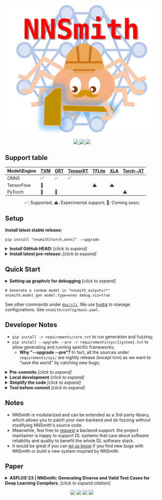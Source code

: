 <p align="center">
    <img src="https://github.com/ganler/nnsmith-logo/raw/master/nnsmith-logo.svg", width="500">
</p>

<p align="center">
    <a href="https://github.com/ise-uiuc/nnsmith/actions/workflows/ci.yaml"><img src="https://github.com/ise-uiuc/nnsmith/actions/workflows/ci.yaml/badge.svg">
    <a href="https://pypi.org/project/nnsmith/"><img src="https://img.shields.io/pypi/v/nnsmith?color=g">
    <a href="https://github.com/ise-uiuc/nnsmith/blob/main/LICENSE"><img src="https://img.shields.io/pypi/l/nnsmith"></a>
</p>

## Support table

<center>

| Model\Engine | [TVM](https://github.com/apache/tvm) | [ORT](https://github.com/microsoft/onnxruntime) | [TensorRT](https://github.com/NVIDIA/TensorRT) | [TFLite](https://www.tensorflow.org/lite) | [XLA](https://www.tensorflow.org/xla) | [Torch-JIT](https://pytorch.org/docs/stable/jit.html) |
| ------------ | ------------------------------------ | ----------------------------------------------- | ---------------------------------------------- | ----------------------------------------- | ------------------------------------- | ----------------------------------------------------- |
| ONNX         | ✅                                    | ✅                                               | ✅                                              |                                           |                                       |                                                       |
| TensorFlow   | 🔨                                    |                                                 |                                                | ⚠️                                         | ⚠️                                     |                                                       |
| PyTorch      | 🔨                                    | 🔨                                               |                                                |                                           |                                       | ⚠️                                                     |




✅: Supported; ⚠️: Experimental support; 🔨: Coming soon;

</center>

## Setup

**Install latest stable release:**

```shell
pip install "nnsmith[torch,onnx]" --upgrade
```

<details><summary><b>Install GitHub HEAD: </b> <i>[click to expand]</i></summary>
<div>

```shell
pip install "git+https://github.com/ise-uiuc/nnsmith@main#egg=nnsmith[torch,onnx]" --upgrade
# or pip install "git+ssh://git@github.com/ise-uiuc/nnsmith@main#egg=nnsmith[torch,onnx]" --upgrade
```

</div>
</details>

<details><summary><b>Install latest pre-release: </b> <i>[click to expand]</i></summary>
<div>

```shell
pip install "nnsmith[torch,onnx]"                     \
            --pre --upgrade                           \
            --index-url https://test.pypi.org/simple/ \
            --extra-index-url https://pypi.org/simple/
```

</div>
</details>


## Quick Start

<details><summary><b>Setting up graphviz for debugging</b> <i>[click to expand]</i></summary>
<div>

Graphviz provides `dot` for visualizing graphs in nice pictures. But it needs to be installed via the following methods:

```shell
sudo apt-get install graphviz graphviz-dev      # Linux
brew install graphviz                           # MacOS
conda install --channel conda-forge pygraphviz  # Conda
choco install graphviz                          # Windows

pip install pygraphviz  # Final step.
```

Also see [pygraphviz install guidance](https://pygraphviz.github.io/documentation/stable/install.html).

</div>
</details>

```shell
# Generate a random model in "nnsmith_outputs/*"
nnsmith.model_gen model.type=onnx debug.viz=true
```

See other commands under [`doc/cli`](doc/cli.md). We use [hydra](https://hydra.cc/) to manage configurations. See `nnsmith/config/main.yaml`.

## Developer Notes

- `pip install -r requirements/core.txt` to run generation and fuzzing;
- `pip install --upgrade --pre -r requirements/sys/[system].txt` to allow generating and running specific frameworks;
  -  **Why "--upgrade --pre"?** In fact, all the sources under `requirements/sys/` are nightly release (except tvm) as we want to "save the world" by catching new bugs;

<details><summary><b>Pre-commits</b> <i>[click to expand]</i></summary>
<div>

You can use `pre-commit` to simpify development:

- `pip install -r requirements/dev.txt`;
- `pre-commit install`;
- `pre-commit` will run upon a commit; To explicitly run `pre-commit` for all files: `pre-commit run --all-files`.

</div>
</details>

<details><summary><b>Local development</b> <i>[click to expand]</i></summary>
<div>

- Develop locally by setting `export PYTHONPATH=$PYTHONPATH:$(pwd)` (`pwd` should be this git folder.)
- Set `PYTHONPATH=""` when doing `pip install nnsmith` from online version.

</div>
</details>

<details><summary><b>Simplify the code</b> <i>[click to expand]</i></summary>
<div>

*Simplicity is prerequisite for reliability.* --Edsger W. Dijkstra

We want **code simplicity**: keeping minimal dependencies and focusing on a small set of simple APIs to make NNSmith maintainable to developers and reliable to users.

</div>
</details>

<details><summary><b>Test before commit</b> <i>[click to expand]</i></summary>
<div>

```shell
# env of torch & tf will conflict so split their unit tests.
pytest tests/core -s
pytest tests/torch -s
pytest tests/tensorflow -s
```

</div>
</details>

## Notes

+ NNSmith is modularized and can be extended as a 3rd-party library, which allows you to patch your own backend and do fuzzing without modifying NNSmith's source code.
+ Meanwhile, feel free to [request](https://github.com/ise-uiuc/nnsmith/issues) a backend support: the project maintainer is happy to support DL systems that care about software reliability and quality to benefit the whole DL software stack.
+ It would be great if you can [let us know](https://github.com/ise-uiuc/nnsmith/issues) if you find new bugs with NNSmith or build a new system inspired by NNSmith.

## Paper

<details><summary><b>ASPLOS'23 | NNSmith: Generating Diverse and Valid Test Cases for Deep Learning Compilers.</b> <i>[click to expand citation]</i></summary>
<div>

```bibtex
@article{liu2022finding,
  title={Finding Deep-Learning Compilation Bugs with NNSmith},
  author={Liu, Jiawei and Lin, Jinkun and Ruffy, Fabian and Tan, Cheng and Li, Jinyang and Panda, Aurojit and Zhang, Lingming},
  journal={arXiv preprint arXiv:2207.13066},
  year={2022}
}
```

</div>
</details>

<p align="center">
    <a href="https://arxiv.org/abs/2207.13066"><img src="https://img.shields.io/badge/arXiv-2207.13066-b31b1b.svg"></a>
    <a href="http://nnsmith-asplos.rtfd.io/"><img src="https://img.shields.io/badge/artifact-doc-black.svg"></a>
    <a href="https://github.com/ganler/nnsmith-asplos-artifact"><img src="https://img.shields.io/badge/artifact-git-black.svg"></a>
    <a href="https://doi.org/10.5281/zenodo.7222132"><img src="https://zenodo.org/badge/DOI/10.5281/zenodo.7222132.svg"></a>
</p>
